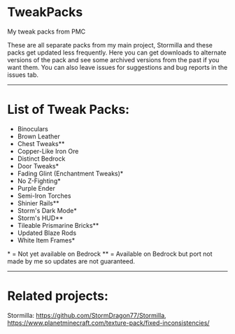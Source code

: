 # TweakPacks
My tweak packs from PMC

These are all separate packs from my main project, Stormilla and these packs get updated less frequently. Here you can get downloads to alternate versions of the pack and see some archived versions from the past if you want them. You can also leave issues for suggestions and bug reports in the issues tab.

-----
# List of Tweak Packs:
- Binoculars
- Brown Leather
- Chest Tweaks**
- Copper-Like Iron Ore
- Distinct Bedrock
- Door Tweaks*
- Fading Glint (Enchantment Tweaks)*
- No Z-Fighting*
- Purple Ender
- Semi-Iron Torches
- Shinier Rails**
- Storm's Dark Mode*
- Storm's HUD**
- Tileable Prismarine Bricks**
- Updated Blaze Rods
- White Item Frames*

\* = Not yet available on Bedrock
\** = Available on Bedrock but port not made by me so updates are not guaranteed.

-----
# Related projects: 

Stormilla: https://github.com/StormDragon77/Stormilla, https://www.planetminecraft.com/texture-pack/fixed-inconsistencies/
